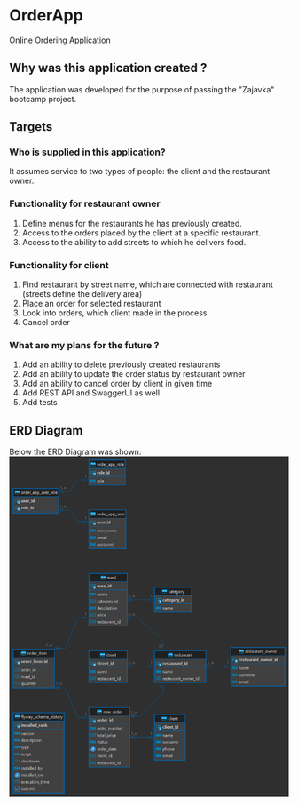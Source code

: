 # OrderApp
Online Ordering Application
## Why was this application created ?
The application was developed for the purpose of passing the "Zajavka" bootcamp project.

## Targets
### Who is supplied in this application?
It assumes service to two types of people: the client and the restaurant owner.

### Functionality for restaurant owner
1. Define menus for the restaurants he has previously created.
2. Access to the orders placed by the client at a specific restaurant.
3. Access to the ability to add streets to which he delivers food.

### Functionality for client
1. Find restaurant by street name, which are connected with restaurant (streets define the delivery area)
2. Place an order for selected restaurant
3. Look into orders, which client made in the process
4. Cancel order

### What are my plans for the future ? 
1. Add an ability to delete previously created restaurants 
2. Add an ability to update the order status by restaurant owner
3. Add an ability to cancel order by client in given time
4. Add REST API and SwaggerUI as well  
5. Add tests

## ERD Diagram
Below the ERD Diagram was shown:
![](src/main/resources/erd_diagram_order_app.png)